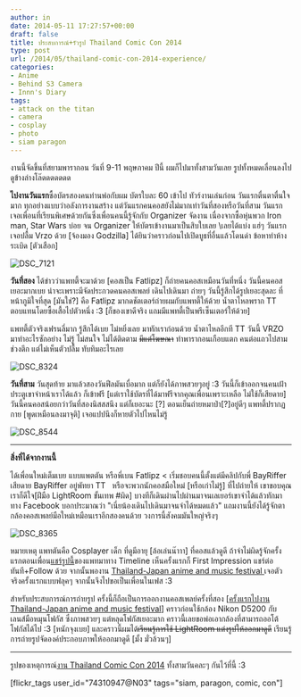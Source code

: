 ```yaml
---
author: in
date: 2014-05-11 17:27:57+00:00
draft: false
title: ประสบการณ์+รัวรูป Thailand Comic Con 2014
type: post
url: /2014/05/thailand-comic-con-2014-experience/
categories:
- Anime
- Behind S3 Camera
- Innn's Diary
tags:
- attack on the titan
- camera
- cosplay
- photo
- siam paragon
---
```


งานนี้จัดขึ้นที่สยามพารากอน วันที่ 9-11 พฤษภาคม ปีนี้ ผมก็ไปมาทั้งสามวันเลย รูปทั้งหมดเลื่อนลงไปดูข้างล่างโล๊ดดดดดดด



<!-- more -->

**ไปงานวันแรก**ซื้อบัตรสองคนท่านพ่อกับผม บัตรใบละ 60 เข้าไป ทัวร์งานเล่นก่อน วันแรกตื่นตาตื่นใจมาก ทุกอย่างแบบว่าอลังการงานสร้าง แต่วันแรกคนคอสยังไม่มากเท่าวันที่สองหรือวันที่สาม วันแรกเจอเพื่อนที่เรียนพิเศษด้วยกันซึ่งเพื่อนคนนี้รู้จักกับ Organizer จัดงาน เนื่องจากซื้อหุ่นพวก Iron man, Star Wars บ่อย จน Organizer ให้บัตรเข้างานมาเป็นสิบใบเลย \\เลยได้แบ่ง แฮ่ๆ วันแรกเจอปลื้ม Vrzo ด้วย [จ้องมอง Godzilla] ได้ยินว่าคราวก่อนไปเปิดบูธที่อื่นแล้วโดนด่า ข้อหาทำห้างระเบิด [ตัวเสือก]

![DSC_7121](https://www.innnblog.com/wp-content/uploads/2014/05/DSC_7121-680x1024.jpg)


**วันที่สอง** ได้ข่าวว่าแพทตี้จะมาด้วย [คอสเป็น Fatlipz] ก็ถ่ายคนคอสเหมือนวันที่หนึ่ง วันนี้คนคอสเยอะมากเบย น่าจะเพราะมีจัดประกวดคนคอสเพลย์ เดินไปเดินมา ถ่ายๆ วันนี้รู้สึกได้รูปเยอะสุดละ ที่หน้าภูมิใจที่สุด [มันใช่?] คือ Fatlipz มากดชัตเตอร์ถ่ายผมกับแพทตี้ให้ด้วย น้ำตาไหลพราก TT ตอบแทนโดยซื้อเสื้อไปตัวหนึ่ง :3 [ก็ของเขาดีจริง แถมมีแพทตี้เป็นพรีเซ็นเตอร์ให้ด้วย]

แพทตี้ตัวจริงเฟรนลี่มาก รู้สึกได้เบย ไม่หยิ่งเลย มาทักเราก่อนด้วย น้ำตาไหลอีกที TT วันนี้ VRZO มาทำอะไรซักอย่าง ไม่รู้ ไม่สนใจ ไม่ได้ติดตาม <del>มีแต่โฆษณา</del> ทำพารากอนเกือบแตก คนต่อแถวไปสามช่วงตึก แต่ไม่เห็นตัวปลื้ม ทับทิมอะไรเลย

![DSC_8324](https://www.innnblog.com/wp-content/uploads/2014/05/DSC_8324-1024x680.jpg)


**วันที่สาม** วันสุดท้าย มาแล้วสองวันฟีลมันเบื่อมาก แต่ก็ยังได้ภาพสวยๆอยู่ :3 วันนี้ก็เข้าออกจนคนเฝ้าประตูเขาจำหน้าเราได้แล้ว ก็เข้าฟรี [แต่เราใช้บัตรที่ได้มาฟรีจากคุณเพื่อนเพราะเหลือ ไม่ใช้ก็เสียดาย] วันนี้คนคอสน้อยกว่าวันที่สองนิสสสนึง แต่ก็เยอะนะ [?] ตอนเย็นถ่ายหมาป่า[?]อยู่ดีๆ แพทตี้ปรากฏกาย [พูดเหมือนลงมาจุติ] เจอแปปนึงก็หายตัวไปไหนไม่รู้

![DSC_8544](https://www.innnblog.com/wp-content/uploads/2014/05/DSC_85441-1024x680.jpg)


________________

**สิ่งที่ได้จากงานนี้**

ได้เพื่อนใหม่เต็มเบย แบบแพตตัน หรือพี่เบน Fatlipz < เริ่มชอบคนนี้ตั้งแต่มีคลิปกับพี่ BayRiffer เสียดาย BayRiffer อยู่พัทยา TT   หรือจะพวกนักคอสมือใหม่ [หรือเก่าไม่รู้] ที่ไปถ่ายให้ เขาขอบคุณเราก็ดีใจ[ฝีมือ LightRoom ขั้นเทพ #ผิด] บางทีก็เดินผ่านไปผ่านมาจนเลเยอร์เขาจำได้แล้วทักมาทาง Facebook บอกประมาณว่า "เนี่ยน้องเดินไปเดินมาจนจำได้หมดแล้ว" แถมงานนี้ยังได้รู้จักตากล้องคอสเพลย์มือใหม่เหมือนเราอีกสองคนด้วย วงการนี้สังคมมันใหญ่จริงๆ

![DSC_8365](https://www.innnblog.com/wp-content/uploads/2014/05/DSC_8365-1024x681.jpg)


หมายเหตุ แพทตันคือ Cosplayer เด็ก ที่ดูมีอายุ [ล้อเล่นน๊าาา] ที่คอสแล้วดูดี ถ้าจำไม่ผิดรู้จักครั้งแรกตอนเพื่อน[แชร์รูปนี้](https://www.facebook.com/photo.php?fbid=837712589576767&set=a.189132234434809.53596.100000141029140&type=1)ของแพทมาทาง Timeline เห็นครั้งแรกก็ First Impression แชร์ต่อทันที+Follow ด้วย จากนั้นพองาน [Thailand-Japan anime and music festival ](https://www.innnblog.com/first-time-at-cosplay-festival/)เจอตัวจริงครั้งแรกแบบฟลุคๆ จากนั้นจึงไปขอเป็นเพื่อนในเฟส :3

สำหรับประสบการณ์การถ่ายรูป ครั้งนี้ก็ถือเป็นการออกงานคอสเพลย์ครั้งที่สอง [[ครั้งแรกไปงาน Thailand-Japan anime and music festival](https://www.innnblog.com/first-time-at-cosplay-festival/)] คราวก่อนใช้กล้อง Nikon D5200 กับเลนส์มือหมุนโฟกัส ซึ่งภาพสวยๆ แต่หลุดโฟกัสเยอะมาก คราวนี้เลยขอพ่อเอากล้องที่สามารถออโต้โฟกัสได้ไป :3 [หนักจุงเบย] และคราวนี้ผมได้<del>เรียนรู้การใช้ LightRoom แต่งรูปให้ออกมาดูดี</del> เรียนรู้การถ่ายรูปจัดองค์ประกอบภาพให้ออกมาดูดี [มั้ง มั่วล้วนๆ]

________

รูปของเหตุการณ์[งาน Thailand Comic Con 2014](https://www.innnblog.com/thailand-comic-con-2014-experience/) ทั้งสามวันคละๆ กันไว้ที่นี้ :3

[flickr_tags user_id="74310947@N03" tags="siam, paragon, comic, con"]




